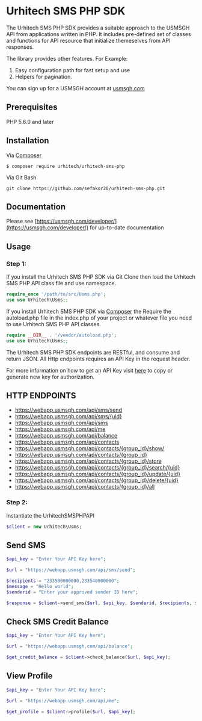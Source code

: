 # Urhitech SMS PHP SDK

The Urhitech SMS PHP SDK provides a suitable approach to the USMSGH API from applications written in PHP. It includes pre-defined set of classes and functions for API resource that initialize themeselves from  API responses.

The library provides other features. For Example:
1. Easy configuration path for fast setup and use
2. Helpers for pagination.

You can sign up for a USMSGH account at [usmsgh.com](https://www.usmsgh.com)

## Prerequisites
PHP 5.6.0  and later

## Installation
Via [Composer](http://getcomposer.org/)
```
$ composer require urhitech/urhitech-sms-php
```

Via Git Bash
```
git clone https://github.com/sefakor20/urhitech-sms-php.git
```

## Documentation
Please see [https://usmsgh.com/developer/](https://usmsgh.com/developer/) for up-to-date documentation

## Usage

### Step 1:
If you install the Urhitech SMS PHP SDK via Git Clone then load the Urhitech SMS PHP API class file and use namespace.

```php
require_once '/path/to/src/Usms.php';
use use Urhitech\Usms;;
```

If you install Urhitech SMS PHP SDK via [Composer](http://getcomposer.org/) the Require the autoload.php file in the index.php of your project or whatever file you need to use Urhitech SMS PHP API classes.

```php
require __DIR__ . '/vendor/autoload.php';
use use Urhitech\Usms;;
```

The Urhitech SMS PHP SDK endpoints are RESTful, and consume and return JSON. All Http endpoints requires an API Key in the request header.

For more information on how to get an API Key visit [here](https://webapp.usmsgh.com/developers) to copy or generate new key for authorization. 

## HTTP ENDPOINTS
* https://webapp.usmsgh.com/api/sms/send
* https://webapp.usmsgh.com/api/sms/{uid}
* https://webapp.usmsgh.com/api/sms
* https://webapp.usmsgh.com/api/me
* https://webapp.usmsgh.com/api/balance
* https://webapp.usmsgh.com/api/contacts
* https://webapp.usmsgh.com/api/contacts/{group_id}/show/
* https://webapp.usmsgh.com/api/contacts/{group_id}
* https://webapp.usmsgh.com/api/contacts/{group_id}/store
* https://webapp.usmsgh.com/api/contacts/{group_id}/search/{uid}
* https://webapp.usmsgh.com/api/contacts/{group_id}/update/{uid}
* https://webapp.usmsgh.com/api/contacts/{group_id}/delete/{uid}
* https://webapp.usmsgh.com/api/contacts/{group_id}/all


### Step 2:
Instantiate the UrhitechSMSPHPAPI
```php
$client = new Urhitech\Usms;
```

## Send SMS
```php
$api_key = "Enter Your API Key here";

$url = "https://webapp.usmsgh.com/api/sms/send";

$recipients = "233500000000,233540000000";
$message = "Hello world";
$senderid = "Enter your approved sender ID here";

$response = $client->send_sms($url, $api_key, $senderid, $recipients, $message);
```


## Check SMS Credit Balance
```php
$api_key = "Enter Your API Key here";

$url = "https://webapp.usmsgh.com/api/balance";

$get_credit_balance = $client->check_balance($url, $api_key);
```


## View Profile
```php
$api_key = "Enter Your API Key here";

$url = "https://webapp.usmsgh.com/api/me";

$get_profile = $client->profile($url, $api_key);
```